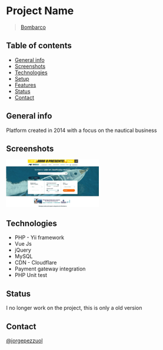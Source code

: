 # Project Name
> [Bombarco](http://bombarco.com.br)

## Table of contents
* [General info](#general-info)
* [Screenshots](#screenshots)
* [Technologies](#technologies)
* [Setup](#setup)
* [Features](#features)
* [Status](#status)
* [Contact](#contact)

## General info
Platform created in 2014 with a focus on the nautical business

## Screenshots
<img src="demonstration.jpeg" width="50%" height="40%">

## Technologies
* PHP - Yii framework
* Vue Js
* jQuery
* MySQL
* CDN - Cloudflare
* Payment gateway integration
* PHP Unit test

## Status
I no longer work on the project, this is only a old version

## Contact
[@jorgepezzuol](https://www.linkedin.com/in/jorge-pezzuol/)
